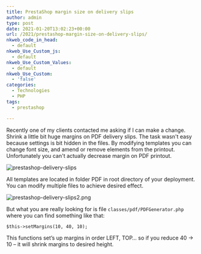 ```yaml
---
title: PrestaShop margin size on delivery slips
author: admin
type: post
date: 2021-01-20T13:02:23+00:00
url: /2021/prestashop-margin-size-on-delivery-slips/
nkweb_code_in_head:
  - default
nkweb_Use_Custom_js:
  - default
nkweb_Use_Custom_Values:
  - default
nkweb_Use_Custom:
  - 'false'
categories:
  - Technologies
  - PHP
tags:
  - prestashop

---
```

Recently one of my clients contacted me asking if I can make a change. Shrink a little bit huge margins on PDF delivery slips. The task wasn't easy because settings is bit hidden in the files. By modifying templates you can change font size, and amend or remove elements from the printout. Unfortunately you can't actually decrease margin on PDF printout. 

<!--more-->

![prestashop-delivery-slips](images/2021/01/prestashop-delivery-slips.png)
  

All templates are located in folder PDF in root directory of your deployment. You can modify multiple files to achieve desired effect.

![prestashop-delivery-slips2.png](images/2021/01/prestashop-delivery-slips2.png)
  
But what you are really looking for is file `classes/pdf/PDFGenerator.php` where you can find something like that:
    
`$this->setMargins(10, 40, 10);`
    
This functions set&#8217;s up margins in order LEFT, TOP&#8230; so if you reduce 40 -> 10 &#8211; it will shrink margins to desired height.